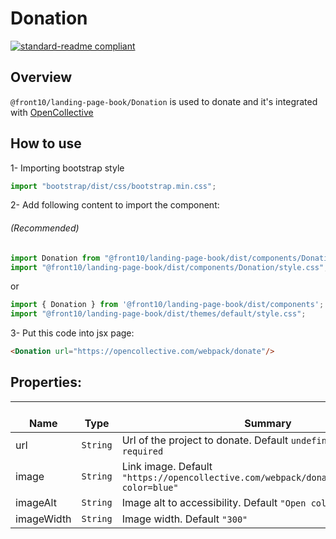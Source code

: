 # Donation

[![standard-readme compliant](https://img.shields.io/badge/standard--readme-OK-green.svg?style=flat-square)](https://github.com/RichardLitt/standard-readme)

## Overview
`@front10/landing-page-book/Donation` is used to donate and it's integrated with [OpenCollective](https://opencollective.com])

## How to use
1- Importing bootstrap style

```js
import "bootstrap/dist/css/bootstrap.min.css";
```
2- Add following content to import the component:

###### (Recommended)
```js
import Donation from "@front10/landing-page-book/dist/components/Donation";
import "@front10/landing-page-book/dist/components/Donation/style.css";
```
or

```js
import { Donation } from '@front10/landing-page-book/dist/components';
import "@front10/landing-page-book/dist/themes/default/style.css";
```

3- Put this code into jsx page:
```html
<Donation url="https://opencollective.com/webpack/donate"/>
```

## Properties:

| </br>Name   | </br>Type | </br>Summary                                                                                 | 
| ------------| - | ------------------------------------------------------------------------------------------------------ |
| url      | `String` | Url of the project to donate. Default `undefined`, this prop is `required` |
| image      | `String` | Link image. Default `"https://opencollective.com/webpack/donate/button@2x.png?color=blue"` |
| imageAlt      | `String` | Image alt to accessibility. Default `"Open collective logo"` |
| imageWidth      | `String` | Image width. Default `"300"` |

